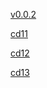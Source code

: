 [v0.0.2](https://github.com/littleflute/ab205a/edit/master/README.md)

[cd11](cd11)

[cd12](cd12)

[cd13](cd13)
